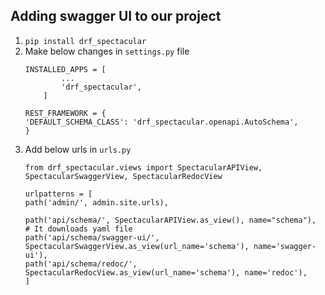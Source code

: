 ## Adding swagger UI to our project
1. `pip install drf_spectacular` 
2. Make below changes in `settings.py` file
    ```
   INSTALLED_APPS = [
            ...
            'drf_spectacular',
        ]
    
   REST_FRAMEWORK = {
    'DEFAULT_SCHEMA_CLASS': 'drf_spectacular.openapi.AutoSchema',
    }
3. Add below urls in `urls.py`
    ```
   from drf_spectacular.views import SpectacularAPIView, SpectacularSwaggerView, SpectacularRedocView
   
   urlpatterns = [
    path('admin/', admin.site.urls),
   
    path('api/schema/', SpectacularAPIView.as_view(), name="schema"),  # It downloads yaml file
    path('api/schema/swagger-ui/', SpectacularSwaggerView.as_view(url_name='schema'), name='swagger-ui'),
    path('api/schema/redoc/', SpectacularRedocView.as_view(url_name='schema'), name='redoc'),
   ]
   ```